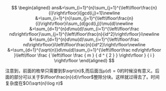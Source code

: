 $$
\begin{aligned}
ans&=\sum_{i=1}^{n}\sum_{j=1}^{\left\lfloor\frac{n}{i}\right\rfloor}i[gcd(i,j)=1]\newline
&=\sum_{i=1}^{n}\sum_{j=1}^{\left\lfloor\frac{n}{i}\right\rfloor}i\sum_{d|gcd(i,j)}\mu(d)\newline
&=\sum_{d=1}^{n}d\mu(d)\sum_{i=1}^{\left\lfloor\frac nd\right\rfloor}\sum_{j=1}^{\left\lfloor\frac{n}{id^2}\right\rfloor}i\newline
&=\sum_{d=1}^{n}d\mu(d)\sum_{i=1}^{\left\lfloor\frac nd\right\rfloor}i\left\lfloor\frac{n}{id^2}\right\rfloor\newline
&=\sum_{d=1}^{\sqrt{n}}d\mu(d)\sum_{i=1}^{\left\lfloor\frac nd\right\rfloor }\left\lfloor \frac { \left\lfloor \frac { m } { d ^ { 2 } } \right\rfloor } { i } \right\rfloor
\end{aligned}
$$

注意到，前面的枚举只需要到$\sqrt{n}​$,而后面当$\mu(d)=0​$的时候没有意义。后面的部分可以关于$\lfloor\frac{n}{d}\rfloor​$整除分块。这样就过得去了。时间复杂度在$O(\sqrt{n}\log n)​$